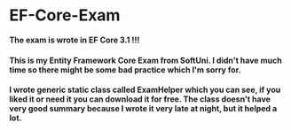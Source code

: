 # EF-Core-Exam
**The exam is wrote in EF Core 3.1 !!!**
#### This is my Entity Framework Core Exam from SoftUni. I didn't have much time so there might be some bad practice which I'm sorry for.
#### I wrote generic static class called ExamHelper which you can see, if you liked it or need it you can download it for free. The class doesn't have very good summary because I wrote it very late at night, but it helped a lot.
